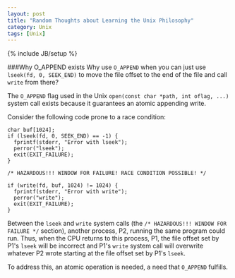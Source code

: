 ```yaml
---
layout: post
title: "Random Thoughts about Learning the Unix Philosophy"
category: Unix
tags: [Unix]
---
```

{% include JB/setup %}

###Why O_APPEND exists
Why use `O_APPEND` when you can just use `lseek(fd, 0, SEEK_END)` to move
the file offset to the end of the file and call `write` from there?

The `O_APPEND` flag used in the Unix `open(const char *path, int oflag, ...)`
system call exists because it guarantees an atomic appending write.

Consider the following code prone to a race condition:

    char buf[1024];
    if (lseek(fd, 0, SEEK_END) == -1) {
      fprintf(stderr, "Error with lseek");
      perror("lseek");
      exit(EXIT_FAILURE);
    }
    
    /* HAZARDOUS!!! WINDOW FOR FAILURE! RACE CONDITION POSSIBLE! */

    if (write(fd, buf, 1024) != 1024) {
      fprintf(stderr, "Error with write");
      perror("write");
      exit(EXIT_FAILURE); 
    }

Between the `lseek` and `write` system calls (the `/* HAZARDOUS!!! WINDOW FOR FAILURE */` section), another process, P2, running the
same program could run. Thus, when the CPU returns to this process, P1,
the file offset set by P1's `lseek` will be incorrect and P1's `write` system call
will overwrite whatever P2 wrote starting at the file offset
set by P1's `lseek`.

To address this, an atomic operation is needed, a need that `O_APPEND` fulfills.